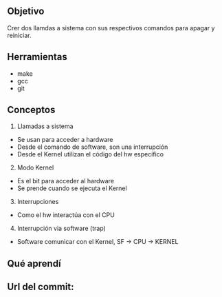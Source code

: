 ## Objetivo
Crer dos llamdas a sistema con sus respectivos comandos para apagar y reiniciar. 

## Herramientas 

* make
* gcc
* git

## Conceptos

1) Llamadas a sistema 
  + Se usan para acceder a hardware 
  + Desde el comando de software, son una interrupción 
  + Desde el Kernel utilizan el código del hw específico
  
2) Modo Kernel 
  + Es el bit para acceder al hardware
  + Se prende cuando se ejecuta el Kernel
  
3) Interrupciones 
  + Como el hw interactúa con el CPU

4) Interrupción via software (trap) 
  + Software comunicar con el Kernel, SF -> CPU -> KERNEL
  
 ## Qué aprendí
 
 ## Url del commit:
 
 
  
